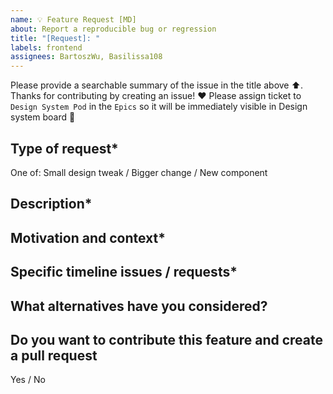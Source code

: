 ```yaml
---
name: 💡 Feature Request [MD]
about: Report a reproducible bug or regression
title: "[Request]: "
labels: frontend
assignees: BartoszWu, Basilissa108
---
```


Please provide a searchable summary of the issue in the title above ⬆️.
Thanks for contributing by creating an issue! ❤️
Please assign ticket to `Design System Pod` in the `Epics` so it will be immediately visible in Design system board 🙏

## Type of request*  
<!-- REQUIRED FIELD
        What kind of request you are asking for.
-->
One of: Small design tweak / Bigger change / New component

## Description*
<!-- REQUIRED FIELD 
        Provide a clear and concise description of what you want to happen. 
-->

## Motivation and context* 
<!-- REQUIRED FIELD
        Tell us why this change is needed or helpful, and what problem it may help to solve. 
        If possible add some business/product context to help us understand the request better. 
 -->

##  Specific timeline issues / requests*
<!-- REQUIRED FIELD
        Is it blocking you? When will you need it approximately?
         If possible, please include links to the related product issues here. 
 -->

## What alternatives have you considered?

##  Do you want to contribute this feature and create a pull request
Yes  / No 